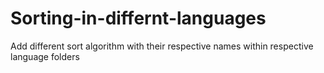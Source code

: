 # Sorting-in-differnt-languages

Add different sort algorithm with their respective names  within respective language folders
